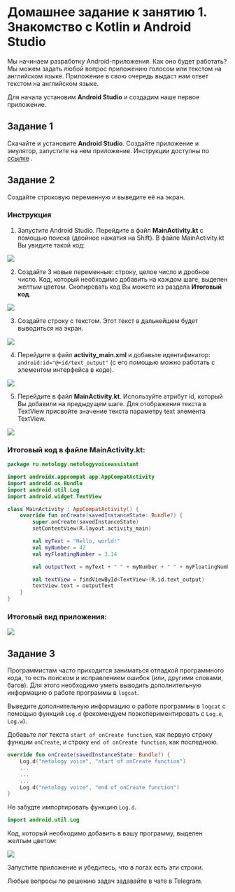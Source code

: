 # Домашнее задание к занятию 1. Знакомство с Kotlin и Android Studio 

Мы начинаем разработку Android-приложения. Как оно будет работать? Мы можем задать любой вопрос приложению голосом или текстом на английском языке. Приложение в свою очередь выдаст нам ответ текстом на английском языке.

Для начала установим **Android Studio** и создадим наше первое приложение.


## Задание 1
Скачайте и установите **Android Studio**. Создайте приложение и эмулятор, запустите на нем приложение. Инструкции доступны по [ссылке](https://github.com/netology-code/guides/blob/master/android/instruction.md) .

## Задание 2

Создайте строковую переменную и выведите её на экран.

### Инструкция 
1. Запустите Android Studio. Перейдите в файл **MainActivity.kt** с помощью поиска (двойное нажатия на Shift). В файле MainActivity.kt  Вы увидите такой код:

![](ДЗ1/1.png)

2. Создайте 3 новые переменные: строку, целое число и дробное число. Код, который необходимо добавить на каждом шаге, выделен желтым цветом. Скопировать код Вы можете из раздела **Итоговый код**. 

![](ДЗ1/2.png)

3. Создайте строку с текстом. Этот текст в дальнейшем будет выводиться на экран. 

![](ДЗ1/3.png)

4. Перейдите в файл **activity_main.xml**  и добавьте идентификатор: ``` android:id="@+id/text_output" ``` (с его помощью можно работать с элементом интерфейса в коде).

![](ДЗ1/4.png)

5. Перейдите в файл **MainActivity.kt**. Используйте атрибут id, который Вы добавили на предыдущем шаге. Для отображения текста в TextView присвойте значение текста параметру text элемента TextView. 

![](ДЗ1/5.png)

### Итоговый код в файле MainActivity.kt:

```kotlin
package ru.netology.netologyvoiceassistant

import androidx.appcompat.app.AppCompatActivity
import android.os.Bundle
import android.util.Log
import android.widget.TextView

class MainActivity : AppCompatActivity() {
    override fun onCreate(savedInstanceState: Bundle?) {
        super.onCreate(savedInstanceState)
        setContentView(R.layout.activity_main)

        val myText = "Hello, world!"
        val myNumber = 42
        val myFloatingNumber = 3.14

        val outputText = myText + " " + myNumber + " " + myFloatingNumber

        val textView = findViewById<TextView>(R.id.text_output)
        textView.text = outputText
    }
}
```

### Итоговый вид приложения:
![](ДЗ1/7.png)


## Задание 3 

Программистам часто приходится заниматься отладкой программного кода, то есть поиском и исправлением ошибок (или, другими словами, багов). Для этого необходимо уметь выводить дополнительную информацию о работе программы в `logcat`.

Выведите дополнительную информацию о работе программы в `logcat` с помощью функций `Log.d` (рекомендуем поэкспериментировать с `Log.e`, `Log.w`).

Добавьте лог текста `start of onCreate function`, как первую строку функции `onCreate`, и строку `end of onCreate function`, как последнюю. 
```kotlin
override fun onCreate(savedInstanceState: Bundle?) {
    Log.d("netology voice", "start of onCreate function")
    ...
    ...
    ...
    Log.d("netology voice", "end of onCreate function")
}
```

Не забудте импортировать функцию `Log.d`. 

```kotlin
import android.util.Log
```

Код, который необходимо добавить в вашу программу, выделен желтым цветом:

![](ДЗ1/8.png)

Запустите приложение и убедитесь, что в логах есть эти строки.

Любые вопросы по решению задач задавайте в чате в Telegram.
